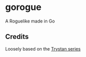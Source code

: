 # gorogue
A Roguelike made in Go

## Credits
Loosely based on the [Trystan series](http://trystans.blogspot.com.es/2011/08/roguelike-tutorial-01-java-eclipse.html)
